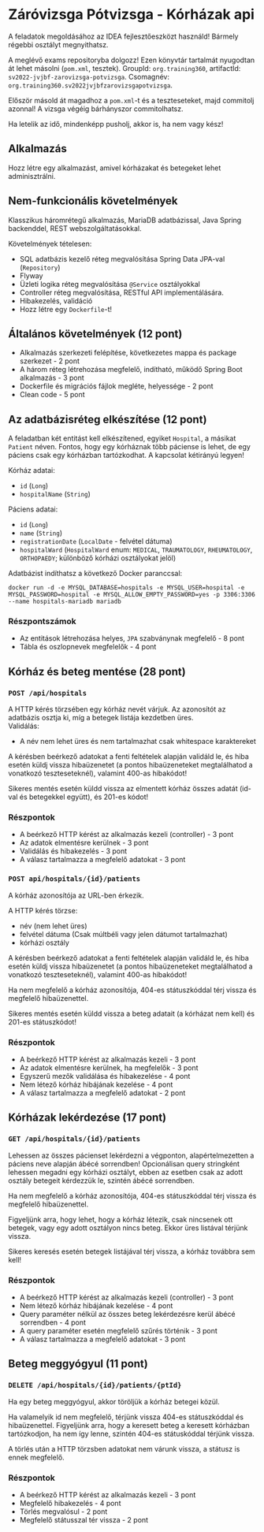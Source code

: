 # Záróvizsga Pótvizsga - Kórházak api

A feladatok megoldásához az IDEA fejlesztőeszközt használd!
Bármely régebbi osztályt megnyithatsz.

A meglévő exams repositoryba dolgozz!
Ezen könyvtár tartalmát nyugodtan át lehet másolni (`pom.xml`, tesztek). GroupId: `org.training360`,
artifactId: `sv2022-jvjbf-zarovizsga-potvizsga`. Csomagnév: `org.training360.sv2022jvjbfzarovizsgapotvizsga`.

Először másold át magadhoz a `pom.xml`-t és a teszteseteket, majd commitolj azonnal!
A vizsga végéig bárhányszor commitolhatsz.

Ha letelik az idő, mindenképp pusholj, akkor is, ha nem vagy kész!

## Alkalmazás

Hozz létre egy alkalmazást, amivel kórházakat és betegeket lehet adminisztrálni.

## Nem-funkcionális követelmények

Klasszikus háromrétegű alkalmazás, MariaDB adatbázissal, Java Spring backenddel, REST webszolgáltatásokkal.

Követelmények tételesen:

* SQL adatbázis kezelő réteg megvalósítása Spring Data JPA-val (`Repository`)
* Flyway
* Üzleti logika réteg megvalósítása `@Service` osztályokkal
* Controller réteg megvalósítása, RESTful API implementálására.
* Hibakezelés, validáció
* Hozz létre egy `Dockerfile`-t!


## Általános követelmények (12 pont)

- Alkalmazás szerkezeti felépítése, következetes mappa és package szerkezet - 2 pont
- A három réteg létrehozása megfelelő, indítható, működő Spring Boot alkalmazás - 3 pont
- Dockerfile és migrációs fájlok megléte, helyessége - 2 pont
- Clean code - 5 pont


## Az adatbázisréteg elkészítése  (12 pont)

A feladatban két entitást kell elkészítened, egyiket `Hospital`, a másikat `Patient` néven. Fontos, hogy egy kórháznak
több páciense is lehet, de egy páciens csak egy kórházban tartózkodhat. A kapcsolat kétirányú legyen! <br>

Kórház adatai:

* `id` (`Long`)
* `hospitalName` (`String`)

Páciens adatai:

* `id` (`Long`)
* `name` (`String`)
* `registrationDate` (`LocalDate` - felvétel dátuma)  
* `hospitalWard` (`HospitalWard` enum: `MEDICAL`, `TRAUMATOLOGY`, `RHEUMATOLOGY`, `ORTHOPAEDY`; különböző kórházi osztályokat jelöl)



Adatbázist indíthatsz a következő Docker paranccsal:

```shell
docker run -d -e MYSQL_DATABASE=hospitals -e MYSQL_USER=hospital -e MYSQL_PASSWORD=hospital -e MYSQL_ALLOW_EMPTY_PASSWORD=yes -p 3306:3306 --name hospitals-mariadb mariadb
```

### Részpontszámok

- Az entitások létrehozása helyes, `JPA` szabványnak megfelelő - 8 pont
- Tábla és oszlopnevek megfelelők - 4 pont

## Kórház és beteg mentése (28 pont)

### `POST /api/hospitals`

A HTTP kérés törzsében egy kórház nevét várjuk. Az azonosítót az adatbázis osztja ki, míg a betegek listája
kezdetben üres.<br>
Validálás:

- A név nem lehet üres és nem tartalmazhat csak whitespace karaktereket

A kérésben beérkező adatokat a fenti feltételek alapján validáld le, és hiba esetén küldj vissza hibaüzenetet (a pontos
hibaüzeneteket megtalálhatod a vonatkozó teszteseteknél), valamint 400-as hibakódot!

Sikeres mentés esetén küldd vissza az elmentett kórház összes adatát (id-val és betegekkel együtt), és 201-es
kódot!

### Részpontok

* A beérkező HTTP kérést az alkalmazás kezeli (controller) - 3 pont
* Az adatok elmentésre kerülnek - 3 pont
* Validálás és hibakezelés - 3 pont
* A válasz tartalmazza a megfelelő adatokat - 3 pont

### `POST api/hospitals/{id}/patients`

A kórház azonosítója az URL-ben érkezik.

A HTTP kérés törzse:

- név (nem lehet üres)
- felvétel dátuma (Csak múltbéli vagy jelen dátumot tartalmazhat)
- kórházi osztály

A kérésben beérkező adatokat a fenti feltételek alapján validáld le, és hiba esetén küldj vissza hibaüzenetet
(a pontos hibaüzeneteket megtalálhatod a vonatkozó teszteseteknél), valamint 400-as hibakódot!

Ha nem megfelelő a kórház azonosítója, 404-es státuszkóddal térj vissza és megfelelő hibaüzenettel.

Sikeres mentés esetén küldd vissza a beteg adatait (a kórházat nem kell) és 201-es státuszkódot!

### Részpontok

* A beérkező HTTP kérést az alkalmazás kezeli - 3 pont
* Az adatok elmentésre kerülnek, ha megfelelők - 3 pont
* Egyszerű mezők validálása és hibakezelése - 4 pont
* Nem létező kórház hibájának kezelése - 4 pont
* A válasz tartalmazza a megfelelő adatokat - 2 pont

## Kórházak lekérdezése (17 pont)

### `GET /api/hospitals/{id}/patients`

Lehessen az összes pácienset lekérdezni a végponton, alapértelmezetten a páciens neve alapján ábécé sorrendben!
Opcionálisan query stringként lehessen megadni egy kórházi osztályt, ebben az esetben csak az adott
osztály betegeit kérdezzük le, szintén ábécé sorrendben.

Ha nem megfelelő a kórház azonosítója, 404-es státuszkóddal térj vissza és megfelelő hibaüzenettel.

Figyeljünk arra, hogy lehet, hogy a kórház létezik, csak nincsenek ott betegek, vagy egy adott osztályon nincs beteg. Ekkor
üres listával térjünk vissza. 

Sikeres keresés esetén betegek listájával térj vissza, a kórház továbbra sem kell!

### Részpontok

* A beérkező HTTP kérést az alkalmazás kezeli (controller) - 3 pont
* Nem létező kórház hibájának kezelése - 4 pont  
* Query paraméter nélkül az összes beteg lekérdezésre kerül ábécé sorrendben - 4 pont
* A query paraméter esetén megfelelő szűrés történik - 3 pont
* A válasz tartalmazza a megfelelő adatokat - 3 pont

## Beteg meggyógyul (11 pont)

### `DELETE /api/hospitals/{id}/patients/{ptId}`

Ha egy beteg meggyógyul, akkor töröljük a kórház betegei közül. 

Ha valamelyik id nem megfelelő, térjünk vissza 404-es státuszkóddal és hibaüzenettel. Figyeljünk arra, hogy a keresett beteg a keresett kórházban tartózkodjon,
ha nem így lenne, szintén 404-es státuskóddal térjünk vissza. 

A törlés után a HTTP törzsben adatokat nem várunk vissza, a státusz is ennek megfelelő.

### Részpontok

- A beérkező HTTP kérést az alkalmazás kezeli - 3 pont
- Megfelelő hibakezelés - 4 pont
- Törlés megvalósul - 2 pont
- Megfelelő státusszal tér vissza - 2 pont




